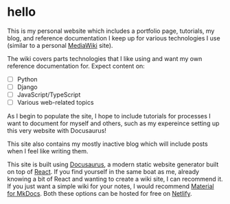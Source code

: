 # hello

This is my personal website which includes a portfolio page, tutorials, my blog, and reference documentation I keep up for various technologies I use (similar to a personal [MediaWiki](https://www.mediawiki.org/wiki/MediaWiki) site).

The wiki covers parts technologies that I like using and want my own reference documentation for. Expect content on:

- [ ] Python
- [ ] Django
- [ ] JavaScript/TypeScript
- [ ] Various web-related topics

As I begin to populate the site, I hope to include tutorials for processes I want to document for myself and others, such as my expereince setting up this very website with Docusaurus!

This site also contains my mostly inactive blog which will include posts when I feel like writing them.

This site is built using [Docusaurus](https://docusaurus.io/), a modern static website generator built on top of [React](https://react.dev/). If you find yourself in the same boat as me, already knowing a bit of React and wanting to create a wiki site, I can recommend it. 
If you just want a simple wiki for your notes, I would recommend [Material for MkDocs](https://squidfunk.github.io/mkdocs-material/getting-started/). Both these options can be hosted for free on [Netlify](https://netlify.com).
